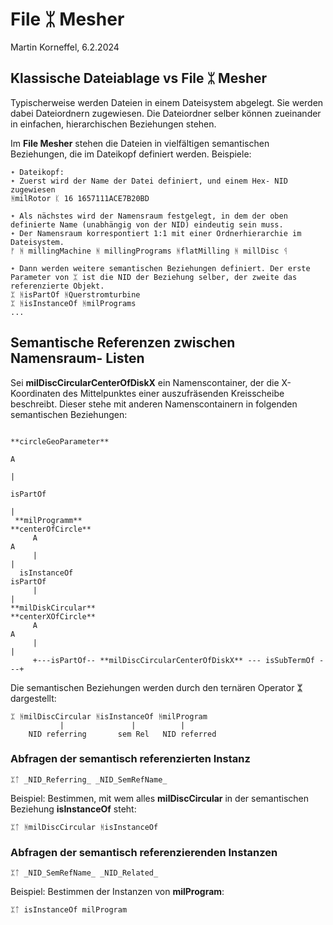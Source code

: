 # File ᛯ Mesher 

Martin Korneffel, 6.2.2024

## Klassische Dateiablage vs File ᛯ Mesher 

Typischerweise werden Dateien in einem Dateisystem abgelegt. Sie werden dabei Dateiordnern zugewiesen. Die Dateiordner selber können zueinander in einfachen, hierarchischen Beziehungen stehen.

Im **File Mesher** stehen die Dateien in vielfältigen semantischen Beziehungen, die im Dateikopf definiert werden.
Beispiele:

```
᛭ Dateikopf:
᛭ Zuerst wird der Name der Datei definiert, und einem Hex- NID zugewiesen
ᚻmilRotor ᛕ 16 1657111ACE7B20BD

᛭ Als nächstes wird der Namensraum festgelegt, in dem der oben definierte Name (unabhängig von der NID) eindeutig sein muss.
᛭ Der Namensraum korrespontiert 1:1 mit einer Ordnerhierarchie im Dateisystem.
ᚠ ᚻ millingMachine ᚻ millingPrograms ᚻflatMilling ᚻ millDisc ᛩ

᛭ Dann werden weitere semantischen Beziehungen definiert. Der erste Parameter von ᛯ ist die NID der Beziehung selber, der zweite das referenzierte Objekt.
ᛯ ᚻisPartOf ᚻQuerstromturbine
ᛯ ᚻisInstanceOf ᚻmilPrograms
...
```

## Semantische Referenzen zwischen Namensraum- Listen

Sei **milDiscCircularCenterOfDiskX** ein Namenscontainer, der die X- Koordinaten des Mittelpunktes einer auszufräsenden Kreisscheibe beschreibt. Dieser stehe mit anderen Namenscontainern in folgenden semantischen Beziehungen:

```
                                                            **circleGeoParameter**
                                                                        A
                                                                        | 
                                                                     isPartOf
                                                                        |
 **milProgramm**                                                **centerOfCircle**
     A                                                                  A
     |                                                                  |
  isInstanceOf                                                       isPartOf
     |                                                                  | 
**milDiskCircular**                                             **centerXOfCircle**
     A                                                                  A
     |                                                                  |
     +---isPartOf-- **milDiscCircularCenterOfDiskX** --- isSubTermOf ---+ 
```

Die semantischen Beziehungen werden durch den ternären Operator **ᛯ** dargestellt:

```
ᛯ ᚻmilDiscCircular ᚻisInstanceOf ᚻmilProgram
           |               |          |
    NID referring       sem Rel   NID referred

```

### Abfragen der semantisch referenzierten Instanz

```
ᛯᛏ _NID_Referring_ _NID_SemRefName_ 

```

Beispiel: Bestimmen, mit wem alles **milDiscCircular** in der semantischen Beziehung **isInstanceOf** steht:

```
ᛯᛏ ᚻmilDiscCircular ᚻisInstanceOf 
```

### Abfragen der semantisch referenzierenden Instanzen

```
ᛯᛏ _NID_SemRefName_ _NID_Related_
```

Beispiel: Bestimmen der Instanzen von **milProgram**:

```
ᛯᛏ isInstanceOf milProgram
```